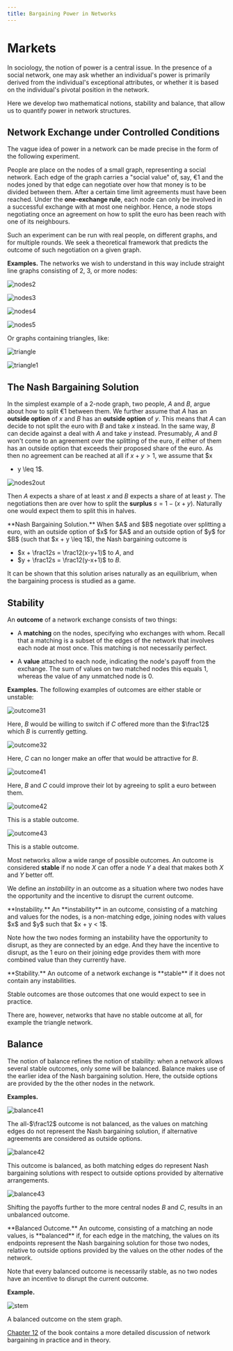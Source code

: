```yaml
---
title: Bargaining Power in Networks
---
```


# Markets

In sociology, the notion of power is a central issue.
In the presence of a social network, one may ask
whether an individual's power is primarily
derived from the individual's exceptional attributes,
or whether it is based on the individual's pivotal
position in the network.

Here we develop two mathematical notions, stability
and balance, that allow us to
quantify power in network structures.

## Network Exchange under Controlled Conditions

The vague idea of power in a network can be made precise in
the form of the following experiment.

People are place on the nodes of a small graph, representing a social
network.  Each edge of the graph carries a "social value" of, say,
&euro;1 and the nodes joned by that edge can negotiate over how that
money is to be divided between them.
After a certain time limit agreements must have been reached.
Under the **one-exchange rule**, each node can only  be involved in
a successful exchange with at most one neighbor.
Hence, a node stops negotiating once an agreement on
how to split the euro has been reach with one of its neighbours.

Such an experiment can be run with real people, on different
graphs, and for multiple rounds.  We seek a theoretical framework
that predicts the outcome of such negotiation on a given graph.

**Examples.**
The networks we wish to understand in this way include
straight line graphs consisting of $2$, $3$, or more nodes:

![nodes2]

![nodes3]

![nodes4]

![nodes5]

Or graphs containing triangles, like:

![triangle]

![triangle1]

## The Nash Bargaining Solution

In the simplest example of a $2$-node graph, two people, $A$ and $B$,
argue about how to split &euro;1 between them.  We further assume that
$A$ has an **outside option** of $x$ and $B$ has an **outside option** of
$y$.  This means that $A$ can decide to not split the euro with $B$
and take $x$ instead.  In the same way, $B$ can decide against a deal
with $A$ and take $y$ instead.  Presumably, $A$ and $B$ won't come to
an agreement over the splitting of the euro, if either of them has an
outside option that exceeds their proposed share of the euro.  As then
no agreement can be reached at all if $x + y > 1$, we assume that $x
+ y \leq 1$.

![nodes2out]

Then $A$ expects a share of at least $x$
and $B$ expects a share of at least $y$.
The negotiations then are over how to split the
**surplus** $s = 1 - (x + y)$.
Naturally one would expect them to split this in halves.

<div class="note" markdown="1">
**Nash Bargaining Solution.**
When $A$ and $B$ negotiate over splitting a euro,
with an outside option of $x$ for $A$ and an outside option
of $y$ for $B$ (such that $x + y \leq 1$),
the Nash bargaining outcome is

* $x + \frac12s = \frac12(x-y+1)$ to $A$, and
* $y + \frac12s = \frac12(y-x+1)$ to $B$.
</div>

It can be shown that this solution arises
naturally as an equilibrium, when the bargaining process
is studied as a game.

## Stability

An **outcome** of a network exchange consists of two things:

* A **matching** on the nodes, specifying who exchanges with whom.
Recall that a matching is a subset of the edges of the network that
involves each node at most once.  This matching is not necessarily
perfect.

* A **value** attached to each node, indicating
the node's payoff from the exchange.
The sum of values on two matched nodes this equals $1$,
whereas the value of any unmatched node is $0$.

**Examples.**  The following examples of outcomes are
either stable or unstable:

![outcome31]

Here, $B$ would be willing to switch if $C$ offered more than the $\frac12$
which $B$ is currently getting.

![outcome32]

Here, $C$ can no longer make an offer that would be attractive for $B$.

![outcome41]

Here, $B$ and $C$ could improve their lot by
agreeing to split a euro between them.

![outcome42]

This is a stable outcome.

![outcome43]

This is a stable outcome.

Most networks allow a wide range of possible outcomes.
An outcome is considered **stable**
if no node $X$ can offer a node $Y$  a deal that makes both
$X$ and $Y$ better off.

We define an _instability_ in an outcome
as a situation where two nodes have the opportunity
and the incentive to disrupt the current outcome.

<div class="note" markdown="1">
**Instability.**
An **instability** in an outcome, consisting of
a matching and values for the nodes,
is a non-matching edge, joining nodes with values
$x$ and $y$ such that $x + y < 1$.
</div>

Note how the two nodes forming an instability
have the opportunity to disrupt, as they are connected by an edge.
And they have the incentive to disrupt, as the 1 euro on
their joining edge provides them with more combined value than
they currently have.

<div class="note" markdown="1">
**Stability.**
An outcome of a network exchange is **stable** if
it does not contain any instabilities.
</div>

Stable outcomes are those outcomes that one would expect to see in practice.

There are, however, networks that have no stable outcome at all,
for example the triangle network.

## Balance

The notion of balance refines the notion of stability:
when a network allows several stable outcomes,
only some will be balanced.  Balance makes use of
the earlier idea of the Nash bargaining solution.
Here, the outside options are provided by the
the other nodes in the network.

**Examples.**

![balance41]

The all-$\frac12$ outcome is not balanced,
as the values on matching edges do not represent
the Nash bargaining solution, if alternative
agreements are considered as outside options.

![balance42]

This outcome is balanced, as both matching edges
do represent Nash bargaining solutions with respect
to outside options provided by alternative arrangements.

![balance43]

Shifting the payoffs further to the more central nodes $B$ and $C$,
results in an unbalanced outcome.

<div class="note" markdown="1">
**Balanced Outcome.**
An outcome, consisting of
a matching an node values,
is **balanced** if, for each edge
in the matching, the values on its endpoints
represent the Nash bargaining solution
for those two nodes, relative to
outside options provided by 
the values on the other nodes
of the network.
</div>

Note that every balanced outcome is necessarily stable,
as no two nodes have an incentive to disrupt
the current outcome.

**Example.**

![stem]

A balanced outcome on the stem graph.

[Chapter 12] of the book contains a more detailed
discussion of network bargaining in practice and in theory.

[nodes2]: /images/nodes2.png
[nodes3]: /images/nodes3.png
[nodes4]: /images/nodes4.png
[nodes5]: /images/nodes5.png
[triangle]: /images/triangle.png
[triangle1]: /images/triangle1.png
[nodes2out]: /images/nodes2out.png
[outcome31]: /images/outcome31.png
[outcome32]: /images/outcome32.png
[outcome41]: /images/outcome41.png
[outcome42]: /images/outcome42.png
[outcome43]: /images/outcome43.png
[balance41]: /images/balance41.png
[balance42]: /images/balance42.png
[balance43]: /images/balance43.png
[stem]: /images/stem.png
[Chapter 12]: https://www.cs.cornell.edu/home/kleinber/networks-book/networks-book-ch12.pdf
